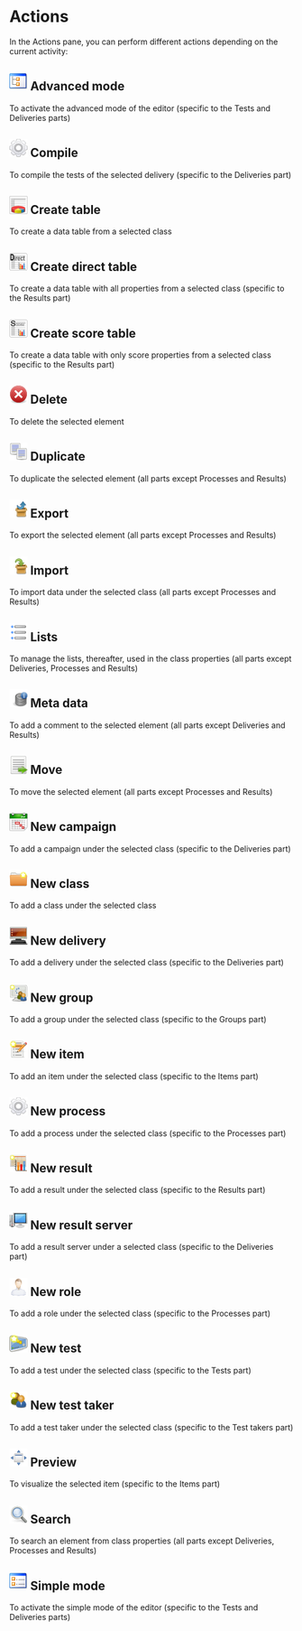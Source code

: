 <!--
created_at: '2011-03-11 13:49:56'
updated_at: '2013-03-13 13:16:03'
authors:
    - 'Jérôme Bogaerts'
contributors:
    - 'Franck Gismondi'
tags:
    - 'User Guide'
-->

Actions
=======

In the Actions pane, you can perform different actions depending on the current activity:

![](../resources/1-1-2-advancedMode.png) Advanced mode
-----------------------------------------

To activate the advanced mode of the editor (specific to the Tests and Deliveries parts)

![](../resources/1-1-2-compile.png) Compile
------------------------------

To compile the tests of the selected delivery (specific to the Deliveries part)

![](../resources/1-1-2-createTable.png) Create table
---------------------------------------

To create a data table from a selected class

![](../resources/1-1-2-createDirectTable.png) Create direct table
----------------------------------------------------

To create a data table with all properties from a selected class (specific to the Results part)

![](../resources/1-1-2-createScoreTable.png) Create score table
--------------------------------------------------

To create a data table with only score properties from a selected class (specific to the Results part)

![](../resources/1-1-2-delete.png) Delete
----------------------------

To delete the selected element

![](../resources/1-1-2-duplicate.png) Duplicate
----------------------------------

To duplicate the selected element (all parts except Processes and Results)

![](../resources/1-1-2-export.png) Export
----------------------------

To export the selected element (all parts except Processes and Results)

![](../resources/1-1-2-import.png) Import
----------------------------

To import data under the selected class (all parts except Processes and Results)

![](../resources/1-1-2-lists.png) Lists
--------------------------

To manage the lists, thereafter, used in the class properties (all parts except Deliveries, Processes and Results)

![](../resources/1-1-2-metaData.png) Meta data
---------------------------------

To add a comment to the selected element (all parts except Deliveries and Results)

![](../resources/1-1-2-move.png) Move
------------------------

To move the selected element (all parts except Processes and Results)

![](../resources/1-1-2-newCampaign.png) New campaign
---------------------------------------

To add a campaign under the selected class (specific to the Deliveries part)

![](../resources/1-1-2-newClass.png) New class
---------------------------------

To add a class under the selected class

![](../resources/1-1-2-newDelivery.png) New delivery
---------------------------------------

To add a delivery under the selected class (specific to the Deliveries part)

![](../resources/1-1-2-newGroup.png) New group
---------------------------------

To add a group under the selected class (specific to the Groups part)

![](../resources/1-1-2-newItem.png) New item
-------------------------------

To add an item under the selected class (specific to the Items part)

![](../resources/1-1-2-newProcess.png) New process
-------------------------------------

To add a process under the selected class (specific to the Processes part)

![](../resources/1-1-2-newResult.png) New result
-----------------------------------

To add a result under the selected class (specific to the Results part)

![](../resources/1-1-2-newResultServers.png) New result server
-------------------------------------------------

To add a result server under a selected class (specific to the Deliveries part)

![](../resources/1-1-2-newRole.png) New role
-------------------------------

To add a role under the selected class (specific to the Processes part)

![](../resources/1-1-2-newTest.png) New test
-------------------------------

To add a test under the selected class (specific to the Tests part)

![](../resources/1-1-2-newTestTaker.png) New test taker
------------------------------------------

To add a test taker under the selected class (specific to the Test takers part)

![](../resources/1-1-2-preview.png) Preview
------------------------------

To visualize the selected item (specific to the Items part)

![](../resources/1-1-2-search.png) Search
----------------------------

To search an element from class properties (all parts except Deliveries, Processes and Results)

![](../resources/1-1-2-simpleMode.png) Simple mode
-------------------------------------

To activate the simple mode of the editor (specific to the Tests and Deliveries parts)



